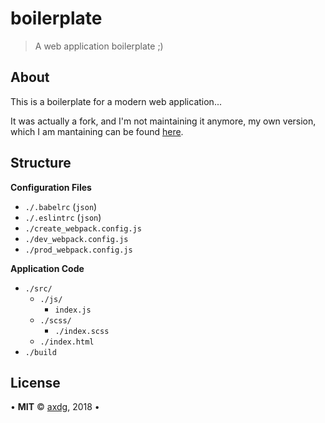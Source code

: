 # boilerplate

> A web application boilerplate ;)

## About

This is a boilerplate for a modern web application...

It was actually a fork, and I'm not maintaining it anymore, my own version, which I am mantaining can be found [here](https://github.com/axdg/web-app).

## Structure

**Configuration Files**

- `./.babelrc` (`json`)
- `./.eslintrc` (`json`)
- `./create_webpack.config.js`
- `./dev_webpack.config.js`
- `./prod_webpack.config.js`

**Application Code**

- `./src/`
  - `./js/`
    - `index.js`
  - `./scss/`
    - `./index.scss`
  - `./index.html`
- `./build`

## License

&bull; **MIT** &copy; [axdg](axdg@dfant.asia), 2018 &bull;
